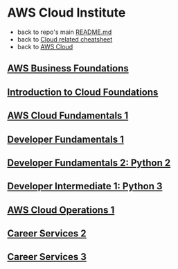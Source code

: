 # AWS Cloud Institute

* back to repo's main [README.md](../../README.md)
* back to [Cloud related cheatsheet](../cloud/cloud.md)
* back to [AWS Cloud](../aws/aws-cloud.md)

## [AWS Business Foundations](./100-aws-business-foundations/aws-business-foundations.md)

## [Introduction to Cloud Foundations](./120-aws-cloud-foundations/introduction-to-cloud-foundations.md)

## [AWS Cloud Fundamentals 1](./140-aws-cloud-fundamentals-1/aws-cloud-fundamentals-1.md)

## [Developer Fundamentals 1](./160-developer-fundamentals-1/developer-fundamentals-1.md)

## [Developer Fundamentals 2: Python 2](./165-developer-fundamentals-2/developer-fundamentals-2.md)

## [Developer Intermediate 1: Python 3](./170-developer-Intermediate-1/developer-intermediate-1.md)

## [AWS Cloud Operations 1](./180-aws-cloud-operations-1/aws-cloud-operations-1.md)

## [Career Services 2](./320-career-services-2/career-services-2.md)

## [Career Services 3](./340-career-services-3/career-services-3.md)
